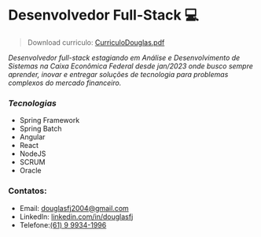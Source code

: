 # Desenvolvedor Full-Stack :computer:

> Download curriculo: [CurriculoDouglas.pdf](./assets/CurriculoDouglas.pdf)

*Desenvolvedor full-stack estagiando em Análise e Desenvolvimento de Sistemas na Caixa Econômica Federal desde jan/2023 onde busco sempre aprender, inovar e entregar soluções de tecnologia para problemas complexos do mercado financeiro.*

### ***Tecnologias***
- Spring Framework 
- Spring Batch 
- Angular 
- React 
- NodeJS 
- SCRUM 
- Oracle

### Contatos:

- Email: [douglasfj2004@gmail.com](mailto:douglasfj2004@gmail.com)
- LinkedIn: [linkedin.com/in/douglasfj](https://www.linkedin.com/in/douglasfj/)
- Telefone:[(61) 9 9934-1996](tel:+5561999341996)